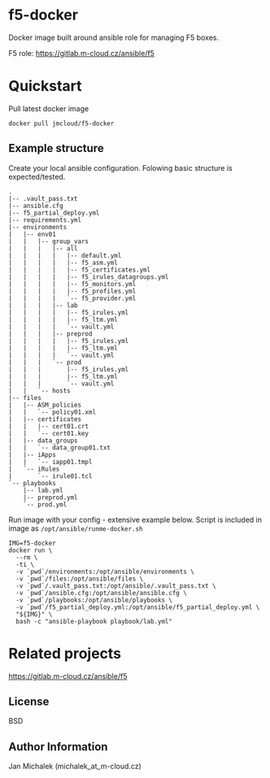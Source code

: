 f5-docker
=========
Docker image built around ansible role for managing F5 boxes.

F5 role: https://gitlab.m-cloud.cz/ansible/f5

# Quickstart

Pull latest docker image

```
docker pull jmcloud/f5-docker
```

## Example structure
Create your local ansible configuration. Folowing basic structure is expected/tested.


```
.
|-- .vault_pass.txt
|-- ansible.cfg
|-- f5_partial_deploy.yml
|-- requirements.yml
|-- environments
|   |-- env01
|   |   |-- group_vars
|   |   |   |-- all
|   |   |   |   |-- default.yml
|   |   |   |   |-- f5_asm.yml
|   |   |   |   |-- f5_certificates.yml
|   |   |   |   |-- f5_irules_datagroups.yml
|   |   |   |   |-- f5_monitors.yml
|   |   |   |   |-- f5_profiles.yml
|   |   |   |   `-- f5_provider.yml
|   |   |   |-- lab
|   |   |   |   |-- f5_irules.yml
|   |   |   |   |-- f5_ltm.yml
|   |   |   |   `-- vault.yml
|   |   |   |-- preprod
|   |   |   |   |-- f5_irules.yml
|   |   |   |   |-- f5_ltm.yml
|   |   |   |   `-- vault.yml
|   |   |   `-- prod
|   |   |       |-- f5_irules.yml
|   |   |       |-- f5_ltm.yml
|   |   |       `-- vault.yml
|   |   `-- hosts
|-- files
|   |-- ASM_policies
|   |   `-- policy01.xml
|   |-- certificates
|   |   |-- cert01.crt
|   |   `-- cert01.key
|   |-- data_groups
|   |   `-- data_group01.txt
|   |-- iApps
|   |   `-- iapp01.tmpl
|   `-- iRules
|       `-- irule01.tcl
`-- playbooks
    |-- lab.yml
    |-- preprod.yml
    `-- prod.yml
```

Run image with your config - extensive example below.
Script is included in image as `/opt/ansible/runme-docker.sh`

```
IMG=f5-docker
docker run \
  --rm \
  -ti \
  -v `pwd`/environments:/opt/ansible/environments \
  -v `pwd`/files:/opt/ansible/files \
  -v `pwd`/.vault_pass.txt:/opt/ansible/.vault_pass.txt \
  -v `pwd`/ansible.cfg:/opt/ansible/ansible.cfg \
  -v `pwd`/playbooks:/opt/ansible/playbooks \
  -v `pwd`/f5_partial_deploy.yml:/opt/ansible/f5_partial_deploy.yml \
  "${IMG}" \
  bash -c "ansible-playbook playbook/lab.yml"
```

# Related projects
https://gitlab.m-cloud.cz/ansible/f5

License
-------

BSD

Author Information
------------------
Jan Michalek (michalek_at_m-cloud.cz)

